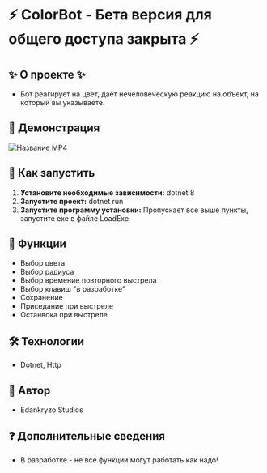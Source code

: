 # ⚡️  ColorBot - Бета версия для общего доступа закрыта  ⚡️

## ✨ О проекте ✨
* Бот реагирует на цвет, дает нечеловеческую реакцию на объект, на который вы указываете.

## 🎥 Демонстрация

![Название MP4](https://s1.gifyu.com/images/S1gmq.gif)


## 🚀 Как запустить

1. **Установите необходимые зависимости:**  dotnet 8
2. **Запустите проект:**  dotnet run
3.  **Запустите программу установки:**  Пропускает все выше пункты, запустите exe в файле LoadExe

## 💫 Функции
* Выбор цвета
* Выбор радиуса
* Выбор времение повторного выстрела
* Выбор клавиш "в разработке"
* Сохранение
* Приседание при выстреле
* Останвока при выстреле 

## 🛠️ Технологии

* Dotnet, Http

## 👥 Автор

* Edankryzo Studios

## ❓ Дополнительные сведения

* В разработке - не все функции могут работать как надо!
